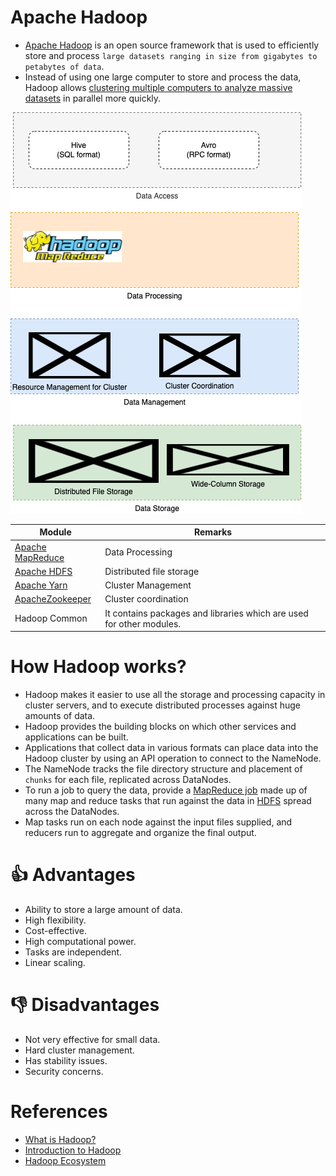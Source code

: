 # Apache Hadoop
- [Apache Hadoop](https://hadoop.apache.org/) is an open source framework that is used to efficiently store and process `large datasets ranging in size from gigabytes to petabytes of data`. 
- Instead of using one large computer to store and process the data, Hadoop allows [clustering multiple computers to analyze massive datasets](../../../../0_SystemGlossaries/Scalability/ServersCluster.md) in parallel more quickly.

![img.png](HadoopStack.drawio.png)

| Module                                                                         | Remarks                                                              |
|--------------------------------------------------------------------------------|----------------------------------------------------------------------|
| [Apache MapReduce](../../../0_Glossaries/MapReduce.md)                                            | Data Processing                                                      |
| [Apache HDFS](../../../../9_FileStorage/ApacheHDFS.md)                         | Distributed file storage                                             |
| [Apache Yarn](../../../../6_ContainerOrchestrationServices/ApacheYarn.md)      | Cluster Management                                                   |
| [ApacheZookeeper](../../../../7_ClusterCoordinationService/ApacheZookeeper.md) | Cluster coordination                                                 |
| Hadoop Common                                                                  | It contains packages and libraries which are used for other modules. |


# How Hadoop works?
- Hadoop makes it easier to use all the storage and processing capacity in cluster servers, and to execute distributed processes against huge amounts of data. 
- Hadoop provides the building blocks on which other services and applications can be built.
- Applications that collect data in various formats can place data into the Hadoop cluster by using an API operation to connect to the NameNode. 
- The NameNode tracks the file directory structure and placement of `chunks` for each file, replicated across DataNodes. 
- To run a job to query the data, provide a [MapReduce job](../../../0_Glossaries/MapReduce.md) made up of many map and reduce tasks that run against the data in [HDFS](../../../../9_FileStorage/ApacheHDFS.md) spread across the DataNodes.
- Map tasks run on each node against the input files supplied, and reducers run to aggregate and organize the final output.

# :thumbsup: Advantages
- Ability to store a large amount of data. 
- High flexibility.
- Cost-effective.
- High computational power.
- Tasks are independent.
- Linear scaling.

# :thumbsdown: Disadvantages
- Not very effective for small data.
- Hard cluster management.
- Has stability issues.
- Security concerns.

# References
- [What is Hadoop?](https://aws.amazon.com/emr/details/hadoop/what-is-hadoop/)
- [Introduction to Hadoop](https://www.geeksforgeeks.org/hadoop-an-introduction/)
- [Hadoop Ecosystem](https://www.geeksforgeeks.org/hadoop-ecosystem/)